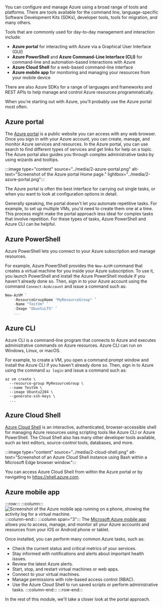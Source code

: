 You can configure and manage Azure using a broad range of tools and platforms. There are tools available for the command line, language-specific Software Development Kits (SDKs), developer tools, tools for migration, and many others.

Tools that are commonly used for day-to-day management and interaction include:

- **Azure portal** for interacting with Azure via a Graphical User Interface (GUI)
- **Azure PowerShell** and **Azure Command-Line Interface (CLI)** for command-line and automation-based interactions with Azure
- **Azure Cloud Shell** for a web-based command-line interface
- **Azure mobile app** for monitoring and managing your resources from your mobile device

There are also Azure SDKs for a range of languages and frameworks and REST APIs to help manage and control Azure resources programmatically.

When you're starting out with Azure, you'll probably use the Azure portal most often.

## Azure portal

The [Azure portal](https://portal.azure.com) is a public website you can access with any web browser. Once you sign in with your Azure account, you can create, manage, and monitor Azure services and resources. In the Azure portal, you can use search to find different types of services and get links for help on a topic. The Azure portal also guides you through complex administrative tasks by using wizards and tooltips.

:::image type="content" source="../media/2-azure-portal.png" alt-text="Screenshot of the Azure portal Home page." lightbox="../media/2-azure-portal.png":::

The Azure portal is often the best interface for carrying out single tasks, or when you want to look at configuration options in detail.

Generally speaking, the portal doesn't let you automate repetitive tasks. For example, to set up multiple VMs, you'd need to create them one at a time. This process might make the portal approach less ideal for complex tasks that involve repetition. For these types of tasks, Azure PowerShell and Azure CLI can be helpful.

## Azure PowerShell

Azure PowerShell lets you connect to your Azure subscription and manage resources.

For example, Azure PowerShell provides the `New-AzVM` command that creates a virtual machine for you inside your Azure subscription. To use it, you launch PowerShell and install the Azure PowerShell module if you haven't already done so. Then, sign in to your Azure account using the command `Connect-AzAccount` and issue a command such as:

```powershell
New-AzVM `
    -ResourceGroupName "MyResourceGroup" `
    -Name "TestVm" `
    -Image "UbuntuLTS" `
    ...
```

## Azure CLI

Azure CLI is a command-line program that connects to Azure and executes administrative commands on Azure resources. Azure CLI can run on Windows, Linux, or macOS.

For example, to create a VM, you open a command prompt window and install the Azure CLI if you haven't already done so. Then, sign in to Azure using the command `az login` and issue a command such as:

```azurecli
az vm create \
  --resource-group MyResourceGroup \
  --name TestVm \
  --image Ubuntu2204 \
  --generate-ssh-keys \
  ...
```

## Azure Cloud Shell

[Azure Cloud Shell](https://shell.azure.com/) is an interactive, authenticated, browser-accessible shell for managing Azure resources using scripting tools like Azure CLI or Azure PowerShell. The Cloud Shell also has many other developer tools available, such as text editors, source-control tools, databases, and more.

:::image type="content" source="../media/2-cloud-shell.png" alt-text="Screenshot of an Azure Cloud Shell instance using Bash within a Microsoft Edge browser window.":::

You can access Azure Cloud Shell from within the Azure portal or by navigating to <https://shell.azure.com>.

## Azure mobile app

:::row:::
  :::column:::
![Screenshot of the Azure mobile app running on a phone, showing the activity log for a virtual machine.](../media/2-azure-mobile-app.png)
  :::column-end:::
  :::column span="3":::
The [Microsoft Azure mobile app](https://aka.ms/azuremobileapp/) allows you to access, manage, and monitor all your Azure accounts and resources from your iOS or Android phone or tablet.

Once installed, you can perform many common Azure tasks, such as:

- Check the current status and critical metrics of your services.
- Stay informed with notifications and alerts about important health issues.
- Review the latest Azure alerts.
- Start, stop, and restart virtual machines or web apps.
- Connect to your virtual machines.
- Manage permissions with role-based access control (RBAC).
- Use the Azure Cloud Shell to run saved scripts or perform administrative tasks.
  :::column-end:::
:::row-end:::

In the rest of this module, we'll take a closer look at the portal approach.
